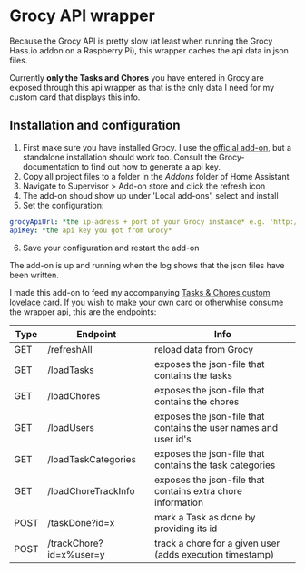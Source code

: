 # Grocy API wrapper

Because the Grocy API is pretty slow (at least when running the Grocy Hass.io addon on a Raspberry Pi), this wrapper caches the api data in json files.

Currently **only the Tasks and Chores** you have entered in Grocy are exposed through this api wrapper as that is the only data I need for my custom card that displays this info.


## Installation and configuration

1. First make sure you have installed Grocy. I use the [official add-on](https://github.com/hassio-addons/addon-grocy), but a standalone installation should work too.
Consult the Grocy-documentation to find out how to generate a api key.
2. Copy all project files to a folder in the *Addons* folder of Home Assistant
3. Navigate to Supervisor > Add-on store and click the refresh icon
4. The add-on shoud show up under 'Local add-ons', select and install
5. Set the configuration:
```yaml
grocyApiUrl: *the ip-adress + port of your Grocy instance* e.g. 'http://192.168.1.5:9192' 
apiKey: *the api key you got from Grocy*
```
6. Save your configuration and restart the add-on

The add-on is up and running when the log shows that the json files have been written.

I made this add-on to feed my accompanying [Tasks & Chores custom lovelace card](https://github.com/kdw2060/hassio-custom-cards/tree/master/grocy-chores-tasks). If you wish to make your own card or otherwhise consume the wrapper api, this are the endpoints:

| Type | Endpoint | Info
| --- | --- | ---
| GET | /refreshAll | reload data from Grocy
| GET | /loadTasks | exposes the json-file that contains the tasks
| GET | /loadChores | exposes the json-file that contains the chores
| GET | /loadUsers | exposes the json-file that contains the user names and user id's
| GET | /loadTaskCategories | exposes the json-file that contains the task categories
| GET | /loadChoreTrackInfo | exposes the json-file that contains extra chore information
| POST | /taskDone?id=x | mark a Task as done by providing its id
| POST | /trackChore?id=x%user=y| track a chore for a given user (adds execution timestamp)
